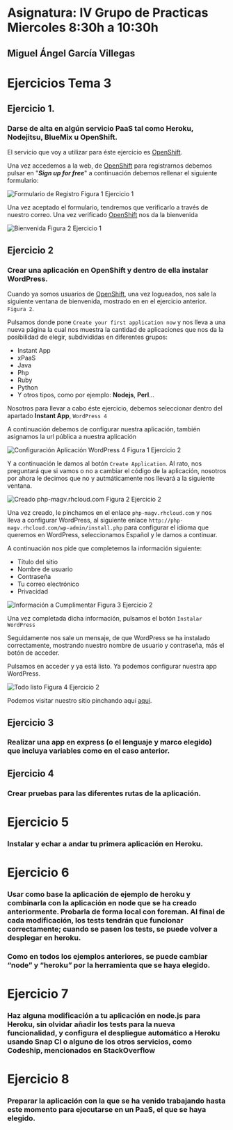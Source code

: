 # Asignatura: IV Grupo de Practicas Miercoles 8:30h a 10:30h
## Miguel Ángel García Villegas

# Ejercicios Tema 3

## Ejercicio 1.
### Darse de alta en algún servicio PaaS tal como Heroku, Nodejitsu, BlueMix u OpenShift.

El servicio que voy a utilizar para éste ejercicio es [OpenShift](https://www.openshift.com).

Una vez accedemos a la web, de [OpenShift](https://www.openshift.com) para registrarnos debemos pulsar en "***Sign up for free***" a continuación debemos rellenar  el siguiente formulario:

![Formulario de Registro](https://mega.nz/#!ZRdykTYa)
Figura 1 Ejercicio 1

Una vez aceptado el formulario, tendremos que verificarlo a través de nuestro correo. Una vez verificado [OpenShift](https://www.openshift.com) nos da la bienvenida

![Bienvenida](https://www.dropbox.com/s/lu8b1wqk0ldfn6v/Ejer1%2002.png?dl=0)
Figura 2 Ejercicio 1

## Ejercicio 2
### Crear una aplicación en OpenShift y dentro de ella instalar WordPress.

Cuando ya somos usuarios de [OpenShift](https://www.openshift.com), una vez logueados, nos sale la siguiente ventana de bienvenida, mostrado en en el ejercicio anterior. `Figura 2`.

Pulsamos donde pone `Create your first application now` y nos lleva a una nueva página la cual nos muestra la cantidad de aplicaciones que nos da la posibilidad de elegir, subdivididas en diferentes grupos:
- Instant App
- xPaaS
- Java
- Php
- Ruby
- Python
- Y otros tipos, como por ejemplo: **Nodejs**, **Perl**...

Nosotros para llevar a cabo éste ejercicio, debemos seleccionar dentro del apartado **Instant App**, `WordPress 4`

A continuación debemos de configurar nuestra aplicación, también asignamos la url pública a nuestra aplicación

![Configuración Aplicación WordPress 4](https://www.dropbox.com/s/avvahnz69vjaaom/Ejer2%2001.png?dl=0)
Figura 1 Ejercicio 2

Y a continuación le damos al botón `Create Application`.
Al rato, nos preguntará que si vamos o no a cambiar el código de la aplicación, nosotros por ahora le decimos que no y autmáticamente nos llevará a la siguiente ventana.

![Creado php-magv.rhcloud.com](https://www.dropbox.com/s/k1mfzwnnecgymlb/Ejer2%2002.png?dl=0)
Figura 2 Ejercicio 2

Una vez creado, le pinchamos en el enlace `php-magv.rhcloud.com`
y nos lleva a configurar WordPress, al siguiente enlace `http://php-magv.rhcloud.com/wp-admin/install.php` para configurar el idioma que queremos en WordPress, seleccionamos Español y le damos a continuar.

A continuación nos pide que completemos la información siguiente:

- Título del sitio
- Nombre de usuario
- Contraseña
- Tu correo electrónico
- Privacidad

![Información a Cumplimentar](https://www.dropbox.com/s/ptyjbgue5kayqxl/Ejer2%2003.png?dl=0)
Figura 3 Ejercicio 2

Una vez completada dicha información, pulsamos el botón `Instalar WordPress`

Seguidamente nos sale un mensaje, de que WordPress se ha instalado correctamente, mostrando nuestro nombre de usuario y contraseña, más el botón de acceder.

Pulsamos en acceder y ya está listo. Ya podemos configurar nuestra app WordPress.

![Todo listo](https://www.dropbox.com/s/ajjxff263qn48it/Ejer2%2004.png?dl=0)
Figura 4 Ejercicio 2

Podemos visitar nuestro sitio pinchando aquí [aquí](http://php-magv.rhcloud.com/). 

## Ejercicio 3
### Realizar una app en express (o el lenguaje y marco elegido) que incluya variables como en el caso anterior.

## Ejercicio 4
### Crear pruebas para las diferentes rutas de la aplicación.

# Ejercicio 5
### Instalar y echar a andar tu primera aplicación en Heroku.

# Ejercicio 6
### Usar como base la aplicación de ejemplo de heroku y combinarla con la aplicación en node que se ha creado anteriormente. Probarla de forma local con foreman. Al final de cada modificación, los tests tendrán que funcionar correctamente; cuando se pasen los tests, se puede volver a desplegar en heroku.

### Como en todos los ejemplos anteriores, se puede cambiar “node” y “heroku” por la herramienta que se haya elegido.

# Ejercicio 7
### Haz alguna modificación a tu aplicación en node.js para Heroku, sin olvidar añadir los tests para la nueva funcionalidad, y configura el despliegue automático a Heroku usando Snap CI o alguno de los otros servicios, como Codeship, mencionados en StackOverflow

# Ejercicio 8
### Preparar la aplicación con la que se ha venido trabajando hasta este momento para ejecutarse en un PaaS, el que se haya elegido.
